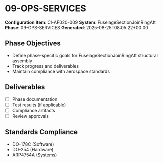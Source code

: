 # 09-OPS-SERVICES

**Configuration Item**: CI-AF020-009
**System**: FuselageSectionJoinRingAft
**Phase**: 09-OPS-SERVICES
**Generated**: 2025-08-25T08:05:22+00:00

## Phase Objectives
- Define phase-specific goals for FuselageSectionJoinRingAft structural assembly
- Track progress and deliverables
- Maintain compliance with aerospace standards

## Deliverables
- [ ] Phase documentation
- [ ] Test results (if applicable)
- [ ] Compliance artifacts
- [ ] Review approvals

## Standards Compliance
- DO-178C (Software)
- DO-254 (Hardware)
- ARP4754A (Systems)

